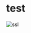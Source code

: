 # test

![ssl](https://user-images.githubusercontent.com/125314333/223391871-fadad26b-7858-42c3-a753-ebc256b3c228.jpg)

